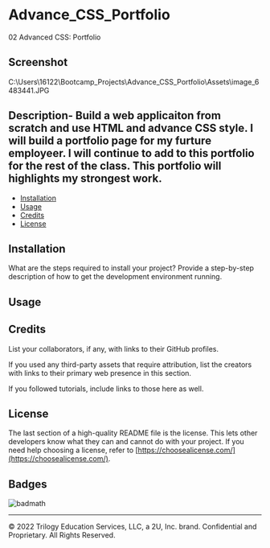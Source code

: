 # Advance_CSS_Portfolio
 02 Advanced CSS: Portfolio

## Screenshot

C:\Users\16122\Bootcamp_Projects\Advance_CSS_Portfolio\Assets\image_6483441.JPG

## Description- Build a web applicaiton from scratch and use HTML and advance CSS style.  I will build a portfolio page for my furture employeer.   I will continue to add to this portfolio for the rest of the class. This portfolio will highlights my strongest work.

- [Installation](#installation)
- [Usage](#usage)
- [Credits](#credits)
- [License](#license)

## Installation

What are the steps required to install your project? Provide a step-by-step description of how to get the development environment running.

## Usage

## Credits

List your collaborators, if any, with links to their GitHub profiles.

If you used any third-party assets that require attribution, list the creators with links to their primary web presence in this section.

If you followed tutorials, include links to those here as well.

## License

The last section of a high-quality README file is the license. This lets other developers know what they can and cannot do with your project. If you need help choosing a license, refer to [https://choosealicense.com/](https://choosealicense.com/).


## Badges

![badmath](https://img.shields.io/github/languages/top/lernantino/badmath)


- - -
© 2022 Trilogy Education Services, LLC, a 2U, Inc. brand. Confidential and Proprietary. All Rights Reserved.
